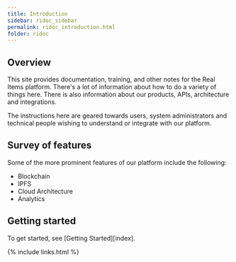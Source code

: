 ```yaml
---
title: Introduction
sidebar: ridoc_sidebar
permalink: ridoc_introduction.html
folder: ridoc
---
```


## Overview

This site provides documentation, training, and other notes for the Real Items platform. There's a lot of information about how to do a variety of things here.  There is also information about our products, APIs, architecture and integrations.

The instructions here are geared towards users, system administrators and technical people wishing to understand or integrate with our platform. 

## Survey of features

Some of the more prominent features of our platform include the following:

* Blockchain
* IPFS
* Cloud Architecture
* Analytics

## Getting started

To get started, see [Getting Started][index].

{% include links.html %}

